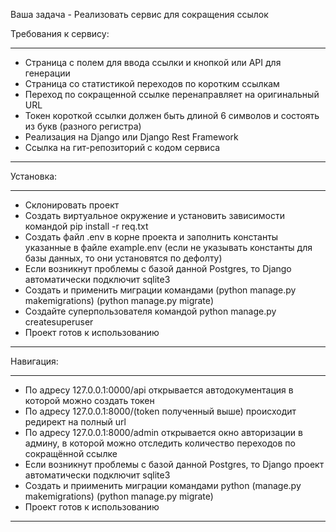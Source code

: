 Ваша задачa - Реализовать сервис для сокращения ссылок

Требования к сервису:

----------------------------------------------------------------------------------------------------------------
-	Страница с полем для ввода ссылки и кнопкой или API для генерации
-	Страница со статистикой переходов по коротким ссылкам
-	Переход по сокращенной ссылке перенаправляет на оригинальный URL
-	Токен короткой ссылки должен быть длиной 6 символов и состоять из букв (разного регистра)
-	Реализация на Django или Django Rest Framework
-	Ссылка на гит-репозиторий с кодом сервиса

----------------------------------------------------------------------------------------------------------------
Установка:

----------------------------------------------------------------------------------------------------------------
-	Склонировать проект
-	Создать виртуальное окружение и установить зависимости командой pip install -r req.txt
-	Создать файл .env в корне проекта и заполнить константы указанные в файле example.env (если не указывать константы для базы данных, то они установятся по дефолту)
-	Если возникнут проблемы с базой данной Postgres, то Django автоматически подключит sqlite3
-	Создать и применить миграции командами (python manage.py makemigrations) (python manage.py migrate)
-	Создайте суперпользователя командой python manage.py createsuperuser
-	Проект готов к использованию

----------------------------------------------------------------------------------------------------------------
Навигация:

----------------------------------------------------------------------------------------------------------------
-	По адресу 127.0.0.1:0000/api открывается автодокументация в которой можно создать токен
-	По адресу 127.0.0.1:8000/(token полученный выше) происходит редирект на полный url
-	По адресу 127.0.0.1:8000/admin открывается окно авторизации в админу, в которой можно отследить количество переходов по сокращённой ссылке
-	Если возникнут проблемы с базой данной Postgres, то Django проект автоматически подключит sqlite3
-	Создать и приименить миграции командами python (manage.py makemigrations) (python manage.py migrate)
-	Проект готов к использованию

----------------------------------------------------------------------------------------------------------------
